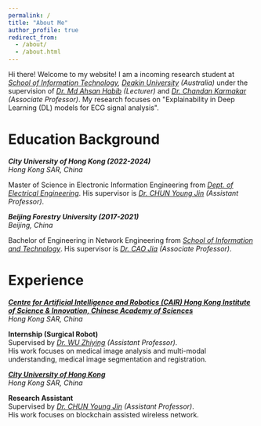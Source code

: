```yaml
---
permalink: /
title: "About Me"
author_profile: true
redirect_from: 
  - /about/
  - /about.html
---
```


Hi there! Welcome to my website! I am a incoming research student at *[School of Information Technology](https://www.deakin.edu.au/faculty-of-science-engineering-and-built-environment/school-of-information-technology), [Deakin University](https://www.deakin.edu.au/) (Australia)* under the supervision of *[Dr. Md Ahsan Habib](https://experts.deakin.edu.au/50940-md-ahsan-habib) (Lecturer)* and *[Dr. Chandan Karmakar](https://experts.deakin.edu.au/30131-chandan-karmakar) (Associate Professor)*. My research focuses on "Explainability in Deep Learning (DL) models for ECG signal analysis".

Education Background
======
***City University of Hong Kong (2022-2024)***  
*Hong Kong SAR, China*

Master of Science in Electronic Information Engineering from *[Dept. of Electrical Engineering](https://www.ee.cityu.edu.hk/)*. His supervisor is *[Dr. CHUN Young Jin](https://www.ee.cityu.edu.hk/~yjchun/) (Assistant Professor)*.
  
***Beijing Forestry University (2017-2021)***  
*Beijing, China*

Bachelor of Engineering in Network Engineering from *[School of Information and Technology](https://it.bjfu.edu.cn/)*. His supervisor is *[Dr. CAO Jia](https://it.bjfu.edu.cn/szdw/szgk/fjs/374692.html) (Associate Professor)*.


Experience
======
***[Centre for Artificial Intelligence and Robotics (CAIR) Hong Kong Institute of Science & Innovation, Chinese Academy of Sciences](https://www.cair-cas.org.hk/)***  
*Hong Kong SAR, China*

**Internship (Surgical Robot)**  
Supervised by *[Dr. WU Zhiying](https://www.cair-cas.org.hk/article/27) (Assistant Professor)*.  
His work focuses on medical image analysis and multi-modal understanding, medical image segmentation and registration.

***[City University of Hong Kong](www.cityu.edu.hk)***  
*Hong Kong SAR, China*

**Research Assistant**  
Supervised by *[Dr. CHUN Young Jin](https://www.ee.cityu.edu.hk/~yjchun/) (Assistant Professor)*.  
His work focuses on blockchain assisted wireless network.

